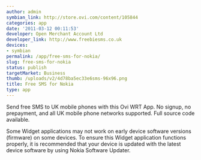 ```yaml
---
author: admin
symbian_link: http://store.ovi.com/content/105844
categories: app
date: '2011-03-12 00:11:53'
developer: Open Merchant Account Ltd
developer_link: http://www.freebiesms.co.uk
devices: 
- symbian
permalink: /app/free-sms-for-nokia/
slug: free-sms-for-nokia
status: publish
targetMarket: Business
thumb: /uploads/v2/4d78ba5ec33e6sms-96x96.png
title: Free SMS for Nokia
type: app
---
```


Send free SMS to UK mobile phones with this Ovi WRT App. No signup, no prepayment, and all UK mobile phone networks supported. Full source code available. 

Some Widget applications may not work on early device software versions (firmware) on some devices. To ensure this Widget application functions properly, it is recommended that your device is updated with the latest device software by using Nokia Software Updater. 